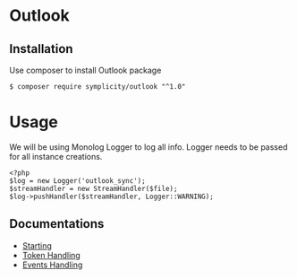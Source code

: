 # Outlook

## Installation

Use composer to install Outlook package

```
$ composer require symplicity/outlook "^1.0"
```

# Usage

We will be using Monolog Logger to log all info. Logger needs to be passed for all instance creations.

```
<?php
$log = new Logger('outlook_sync');
$streamHandler = new StreamHandler($file);
$log->pushHandler($streamHandler, Logger::WARNING);
```            

## Documentations
- [Starting](docs/calendar-usage.md)
- [Token Handling](docs/token-usage.md)
- [Events Handling](docs/event-usage.md)




